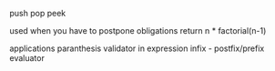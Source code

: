 push
pop
peek

used when you have to postpone obligations
 return n * factorial(n-1)

applications
paranthesis validator in expression
infix - postfix/prefix evaluator